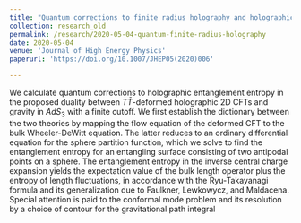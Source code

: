 ```yaml
---
title: "Quantum corrections to finite radius holography and holographic entanglement entropy"
collection: research_old
permalink: /research/2020-05-04-quantum-finite-radius-holography
date: 2020-05-04
venue: 'Journal of High Energy Physics'
paperurl: 'https://doi.org/10.1007/JHEP05(2020)006'

---
```

<!--excerpt: ''-->
<!--citation: ''-->

We calculate quantum corrections to holographic entanglement entropy in the proposed duality between $T\bar{T}$-deformed holographic 2D CFTs and gravity in $AdS_3$ with a finite cutoff. We first establish the dictionary between the two theories by mapping the flow equation of the deformed CFT to the bulk Wheeler-DeWitt equation. The latter reduces to an ordinary differential equation for the sphere partition function, which we solve to find the entanglement entropy for an entangling surface consisting of two antipodal points on a sphere. The entanglement entropy in the inverse central charge expansion yields the expectation value of the bulk length operator plus the entropy of length fluctuations, in accordance with the Ryu-Takayanagi formula and its generalization due to Faulkner, Lewkowycz, and Maldacena. Special attention is paid to the conformal mode problem and its resolution by a choice of contour for the gravitational path integral